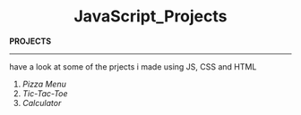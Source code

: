 # <center>JavaScript_Projects</center>


<b>PROJECTS</b>
<hr>

have a look at some of the prjects i made using JS, CSS and HTML
<ol>
  <li><i>Pizza Menu</i></li>
  <li><i>Tic-Tac-Toe</i></li>
  <li><i>Calculator</i></li>
</ol>




















